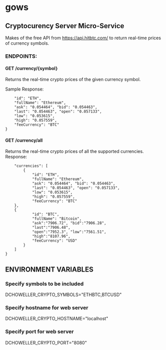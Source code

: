 # gows
## Cryptocurency Server Micro-Service

Makes of the free API from https://api.hitbtc.com/ to return real-time prices of currency symbols.

### ENDPOINTS:

#### GET /currency/{symbol}

Returns the real-time crypto prices of the given currency symbol.

Sample Response:


```{
    "id": "ETH",
    "fullName": "Ethereum",
    "ask": "0.054464", "bid": "0.054463",
    "last": "0.054463", "open": "0.057133",
    "low": "0.053615",
    "high": "0.057559",
    "feeCurrency": "BTC"
}
```

#### GET /currency/all

Returns the real-time crypto prices of all the supported currencies.
Response:
 
  
```{
    "currencies": [
        {
            "id": "ETH",
            "fullName": "Ethereum",
            "ask": "0.054464", "bid": "0.054463",
            "last": "0.054463", "open": "0.057133",
            "low": "0.053615",
            "high": "0.057559",
            "feeCurrency": "BTC"
    },
    {
            "id": "BTC",
            "fullName": "Bitcoin",
            "ask":"7906.72", "bid":"7906.28",
            "last":"7906.48",
            "open":"7952.3", "low":"7561.51",
            "high":"8107.96",
            "feeCurrency": "USD"
        }
    ]
}
```
## ENVIRONMENT VARIABLES

### Specify symbols to be included
DCHOWELLER_CRYPTO_SYMBOLS="ETHBTC,BTCUSD"
### Specify hostname for web server
DCHOWELLER_CRYPTO_HOSTNAME="localhost"
### Specify port for web server
DCHOWELLER_CRYPTO_PORT="8080"
